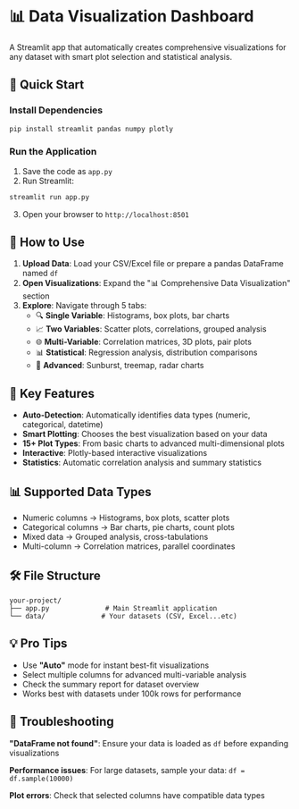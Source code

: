# 📊 Data Visualization Dashboard

A Streamlit app that automatically creates comprehensive visualizations for any dataset with smart plot selection and statistical analysis.

## 🚀 Quick Start

### Install Dependencies
```bash
pip install streamlit pandas numpy plotly
```

### Run the Application
1. Save the code as `app.py`
2. Run Streamlit:
```bash
streamlit run app.py
```
3. Open your browser to `http://localhost:8501`

## 📁 How to Use

1. **Upload Data**: Load your CSV/Excel file or prepare a pandas DataFrame named `df`
2. **Open Visualizations**: Expand the "📊 Comprehensive Data Visualization" section
3. **Explore**: Navigate through 5 tabs:
   - 🔍 **Single Variable**: Histograms, box plots, bar charts
   - 📈 **Two Variables**: Scatter plots, correlations, grouped analysis
   - 🌐 **Multi-Variable**: Correlation matrices, 3D plots, pair plots
   - 📊 **Statistical**: Regression analysis, distribution comparisons
   - 🎨 **Advanced**: Sunburst, treemap, radar charts

## 🎯 Key Features

- **Auto-Detection**: Automatically identifies data types (numeric, categorical, datetime)
- **Smart Plotting**: Chooses the best visualization based on your data
- **15+ Plot Types**: From basic charts to advanced multi-dimensional plots
- **Interactive**: Plotly-based interactive visualizations
- **Statistics**: Automatic correlation analysis and summary statistics

## 📊 Supported Data Types

- Numeric columns → Histograms, box plots, scatter plots
- Categorical columns → Bar charts, pie charts, count plots
- Mixed data → Grouped analysis, cross-tabulations
- Multi-column → Correlation matrices, parallel coordinates

## 🛠️ File Structure

```
your-project/
├── app.py              # Main Streamlit application
└── data/              # Your datasets (CSV, Excel...etc)
```

## 💡 Pro Tips

- Use **"Auto"** mode for instant best-fit visualizations
- Select multiple columns for advanced multi-variable analysis
- Check the summary report for dataset overview
- Works best with datasets under 100k rows for performance

## 🐛 Troubleshooting

**"DataFrame not found"**: Ensure your data is loaded as `df` before expanding visualizations

**Performance issues**: For large datasets, sample your data: `df = df.sample(10000)`

**Plot errors**: Check that selected columns have compatible data types


